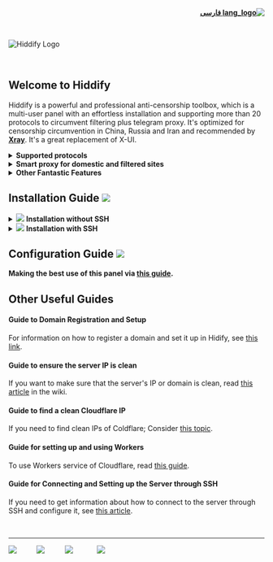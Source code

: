 <div dir="rtl" markdown="1">

 [**![lang_logo](https://raw.githubusercontent.com/stevenrskelton/flag-icon/master/png/16/country-4x3/ir.png) فارسی**](https://github.com/hiddify/hiddify-config/wiki/Home_Fa)&nbsp;&nbsp;&nbsp;&nbsp;&nbsp;&nbsp;&nbsp;&nbsp;&nbsp;&nbsp;
</div>
</br>
<div align=left markdown="1">

![Hiddify Logo](https://user-images.githubusercontent.com/125398461/227720391-f6360e48-f211-4f56-a5b1-42522c30ecb7.png)


</div>
</br>


<div dir="ltr" markdown="1">

## Welcome to Hiddify

Hiddify is a powerful and professional anti-censorship toolbox, which is a multi-user panel with an effortless installation and supporting more than 20 protocols to circumvent filtering plus telegram proxy.  It's optimized for censorship circumvention in China, Russia and Iran and recommended by [**Xray**](https://github.com/XTLS/Xray-core). It's a great replacement of X-UI.

<details markdown="1"> <summary><b>Supported protocols</b></summary> 

| Supported Configs | Supported Configs |
| - | - |
| ♥ **Telegram Proxy** ♥ | **vless+xtls** |
| **Web Socket (cdn support)**:<br> - vless+tls+ws <br>- trojan+tls+ws <br> - vmess+tls+ws | **h2+tls**:<br> - vless+tls<br> - trojan+tls<br> - vmess+tls |
| **grpc+tls**:<br> - vless+grpc+tls<br> - trojan+grpc+tls<br> - vmess+grpc+tls | **http1.1+tls**:  <br>- trojan+tls <br> - vmess+tls|
| **old configs**: <br> - trojango (cdn support) <br> - v2ray+ws (cdn support) <br> - vmess (cdn support) <br> - ss+faketls| **HTTP** <br> -unsafe, default is disable <br> - vless<br> -vmess |

</details>


<details markdown="1"> <summary><b>Smart proxy for domestic and filtered sites</b></summary>
 
You can connect to the internet in 3 modes using Clash client and Hiddify panel. 
1. This method only circumvents the filtered websites via the anti-filter.
2. This method circumvents all websites except for the Iranian websites, and they can be opened without ant-filter (recommended)
3. This method circumvents all websites. 

At the same time, the proposed solution is resistant to detection by the internet filtering entities and prevents the usual attacks on the server i.e., the possibility of detection is minimal, however, do not forget to disable other ports except 22, 80 and 443.  

</details>

<details markdown="1"><summary><b>Other Fantastic Features</b></summary>


<details  markdown="1"> <summary>Supported operating systems</summary>
Hiddify has been tested on Ubuntu 20.04 and 22.04. Ubuntu arm64 or amd64
</details>



<details  markdown="1"> <summary>Speed test</summary>

In this way, you can check the speed of the server with and without VPN connection.

![image](https://user-images.githubusercontent.com/114227601/210183115-4e1f4186-421e-4316-8082-3ce53275adc7.png)

</details>

 

<details markdown="1"> <summary>DNS over HTTPS (CDN support)</summary>
 
To use DNS over HTTPS, just use the following DNS in the browser. 
 
 `https://yourdomain.com/yoursecret/dns/dns-query{?dns}`
 
</details>

<details markdown="1"> <summary>Redirector (CDN support)</summary> 
When you want to share Telegram proxy or Shadowsocks proxy through other programs, it is possible to redirect with CDN support. For example, if you put the Shadowsocks configuration instead of "fullURL", clicking on this link will open Shadowsocks app and activate the proxy on it. For example:
 `https://yourdomain.com/yoursecret/redirect/fullURL` 

 Replace "fullURL" by the Shadowsocks configuration. 

 
 `https://yourdomain.com/yoursecret/redirect/ss://secret/` 
 
</details>


</details>
</details>

<!--
<div align=center>


<a href="https://www.youtube.com/watch?v=-a4tfRUsrNY">
  <img width="50%" src="https://user-images.githubusercontent.com/125398461/227990194-e20b67dc-6cda-4b05-bd26-b7147d830a12.png" />
</a>
</div>

-->

## Installation Guide ![](https://img.shields.io/badge/Install-Hiddify-004E9F?style=flat-square&logo=Azure-Data-Explorer)


<details markdown="1"> <summary><img src="https://img.shields.io/badge/Install-Beginner-orange?style=flat-square&logo=AddThis"/> <b>Installation without SSH</b></summary>
This way you can take advantage of quick and easy installation of this panel using cloud-init scripts with no technical knowledge and even without any SSH connections

&nbsp;&nbsp;&nbsp;&nbsp;&nbsp;&nbsp;[![](https://img.shields.io/badge/Install%20On-Hetzner-D50C2D?style=flat-square&logo=Hetzner)](https://github.com/hiddify/hiddify-config/wiki/Quick-installation-on-Hetzner-Servers)&nbsp;&nbsp;&nbsp;&nbsp;&nbsp;&nbsp;[![](https://img.shields.io/badge/Install%20On-Vultr-007BFC?style=flat-square&logo=vultr)](https://github.com/hiddify/hiddify-config/wiki/Quick-installation-on-Vultr-Servers)&nbsp;&nbsp;&nbsp;&nbsp;&nbsp;&nbsp;[![](https://img.shields.io/badge/Install%20On-Oracle%20Cloud-F80000?style=flat-square&logo=oracle)](https://github.com/hiddify/hiddify-config/wiki/Quick-Installation-on-Oracle-Cloud)&nbsp;&nbsp;&nbsp;&nbsp;&nbsp;&nbsp;[![](https://img.shields.io/badge/Install%20On-OVH-123F6D?style=flat-square&logo=ovh)](https://github.com/hiddify/hiddify-config/wiki/Quick-Installation-on-OVH-Servers)&nbsp;&nbsp;&nbsp;&nbsp;&nbsp;&nbsp;[![](https://img.shields.io/badge/Install%20On-Azure-0078D4?style=flat-square&logo=microsoft-azure)](https://github.com/hiddify/hiddify-config/wiki/Quick-Installation-on-Microsoft-Azure)

</details>

<details markdown="1"> <summary><img src="https://img.shields.io/badge/Install-Professional-orange?style=flat-square&logo=addthis"/> <b>Installation with SSH</b></summary>
Here you can use these guides on prepared Ubuntu servers with SSH connection

</br>

&nbsp;&nbsp;&nbsp;&nbsp;&nbsp;&nbsp;[![](https://img.shields.io/badge/Install%20On-Ubuntu-E95420?style=flat-square&logo=ubuntu)](https://github.com/hiddify/hiddify-config/wiki/Quick-Installation-On-Ubuntu)&nbsp;&nbsp;&nbsp;&nbsp;&nbsp;&nbsp;[![](https://img.shields.io/badge/Install%20On-Docker-2496ED?style=flat-square&logo=docker)](https://github.com/hiddify/hiddify-config/wiki/Install-Hiddify-using-Docker)

</details>


## Configuration Guide ![](https://img.shields.io/badge/Config-Hiddify-009688?style=flat-square&logo=Azure-Functions)
<b>Making the best use of this panel via [this guide](https://github-com.translate.goog/hiddify/hiddify-config/wiki/%D9%86%D8%AD%D9%88%D9%87-%D9%BE%DB%8C%DA%A9%D8%B1%D8%A8%D9%86%D8%AF%DB%8C-%D9%BE%D9%86%D9%84-%D9%87%DB%8C%D8%AF%DB%8C%D9%81%D8%A7%DB%8C?_x_tr_sl=auto&_x_tr_tl=en&_x_tr_hl=en&_x_tr_pto=wapp).</b>

## Other Useful Guides

#### Guide to Domain Registration and Setup
For information on how to register a domain and set it up in Hidify, see [this link](https://github-com.translate.goog/hiddify/hiddify-config/wiki/%D8%A7%D9%86%D9%88%D8%A7%D8%B9-%D8%AF%D8%A7%D9%85%D9%86%D9%87-%D9%88-%D9%86%D8%AD%D9%88%D9%87-%D8%AB%D8%A8%D8%AA-%E2%80%8C%D8%A2%D9%86%E2%80%8C%D9%87%D8%A7?_x_tr_sl=fa&_x_tr_tl=en&_x_tr_hl=en&_x_tr_pto=wapp).

#### Guide to ensure the server IP is clean
If you want to make sure that the server's IP or domain is clean, read [this article](https://github-com.translate.goog/hiddify/hiddify-config/wiki/%D9%86%D8%AD%D9%88%D9%87-%D8%A7%D8%B7%D9%85%DB%8C%D9%86%D8%A7%D9%86-%D8%A7%D8%B2-%D8%AA%D9%85%DB%8C%D8%B2-%D8%A8%D9%88%D8%AF%D9%86-%D8%A2%DB%8C%D9%BE%DB%8C-%DB%8C%D8%A7-%D8%AF%D8%A7%D9%85%D9%86%D9%87-%D8%B3%D8%B1%D9%88%D8%B1?_x_tr_sl=fa&_x_tr_tl=en&_x_tr_hl=en&_x_tr_pto=wapp) in the wiki.

#### Guide to find a clean Cloudflare IP
If you need to find clean IPs of Coldflare; Consider [this topic](https://github-com.translate.goog/hiddify/hiddify-config/wiki/%DA%86%DA%AF%D9%88%D9%86%DA%AF%DB%8C-%DB%8C%D8%A7%D9%81%D8%AA%D9%86-%D8%A2%DB%8C%D9%BE%DB%8C-%D8%AA%D9%85%DB%8C%D8%B2-%DA%A9%D9%84%D8%A7%D8%AF%D9%81%D9%84%D8%B1?_x_tr_sl=fa&_x_tr_tl=en&_x_tr_hl=en&_x_tr_pto=wapp).

#### Guide for setting up and using Workers
To use Workers service of Cloudflare, read [this guide](https://github-com.translate.goog/hiddify/hiddify-config/wiki/%D8%A7%D9%86%D9%88%D8%A7%D8%B9-%D8%AF%D8%A7%D9%85%D9%86%D9%87-%D9%88-%D9%86%D8%AD%D9%88%D9%87-%D8%AB%D8%A8%D8%AA-%E2%80%8C%D8%A2%D9%86%E2%80%8C%D9%87%D8%A7?_x_tr_sl=fa&_x_tr_tl=en&_x_tr_hl=en&_x_tr_pto=wapp).

#### Guide for Connecting and Setting up the Server through SSH
If you need to get information about how to connect to the server through SSH and configure it, see [this article](https://github-com.translate.goog/hiddify/hiddify-config/wiki/SSH-%D9%86%D8%AD%D9%88%D9%87-%D8%A7%D8%AA%D8%B5%D8%A7%D9%84-%D9%88-%D8%B1%D9%81%D8%B9-%D8%B9%DB%8C%D8%A8-%D8%A7%D8%B2-%D8%B7%D8%B1%DB%8C%D9%82?_x_tr_sl=fa&_x_tr_tl=en&_x_tr_hl=en&_x_tr_pto=wapp).

</br>

***
[![](https://img.shields.io/badge/FAQ-Here-512DA8?style=flat-square&logo=Favro)](https://github.com/hiddify/hiddify-config/discussions/categories/q-a-%D8%B3%D9%88%D8%A7%D9%84%D8%A7%D8%AA-%D8%B1%D8%A7%DB%8C%D8%AC)&nbsp;&nbsp;&nbsp;&nbsp;&nbsp;&nbsp;&nbsp;&nbsp;&nbsp;&nbsp;[![](https://img.shields.io/badge/Report-Bugs-F67909?style=flat-square&logo=Open-Bug-Bounty)](https://github.com/hiddify/hiddify-config/issues)&nbsp;&nbsp;&nbsp;&nbsp;&nbsp;&nbsp;&nbsp;&nbsp;&nbsp;&nbsp;[![](https://img.shields.io/badge/%20Telegram-Channel-26A5E4?style=flat-square&logo=Telegram)](https://t.me/hiddify) &nbsp;&nbsp;&nbsp;&nbsp;&nbsp;&nbsp;&nbsp;&nbsp;&nbsp;&nbsp;
[![](https://img.shields.io/badge/%20Telegram-Support%20Group-26A5E4?style=flat-square&logo=Telegram)](https://t.me/hiddify_board/5)




</div>